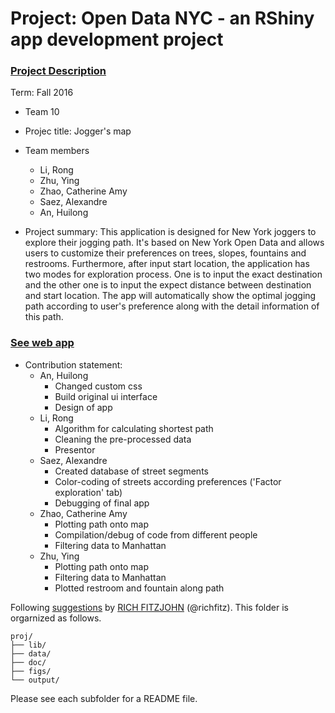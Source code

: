 # Project: Open Data NYC - an RShiny app development project
### [Project Description](doc/project2_desc.md)

Term: Fall 2016

+ Team 10
+ Projec title: Jogger's map
+ Team members
	+ Li, Rong
	+ Zhu, Ying
	+ Zhao, Catherine Amy
	+ Saez, Alexandre
	+ An, Huilong
	
+ Project summary: 
This application is designed for New York joggers to explore their jogging path. It's based on New York Open Data and allows users to  customize their preferences on trees, slopes, fountains and restrooms. Furthermore, after input start location, the application has two modes for exploration process. One is to input the exact destination and the other one is to input the expect distance between destination and start location. The app will automatically show the optimal jogging path according  to user's preference along with the detail information of this path. 


### [See web app](http://54.187.176.193/ubuntu/Fall2016-Proj2-grp10/app/)



	
+ Contribution statement:
	+ An, Huilong 
		- Changed custom css
		- Build original ui interface
		- Design of app	
	+ Li, Rong
		- Algorithm for calculating shortest path
		- Cleaning the pre-processed data
		- Presentor
	+ Saez, Alexandre
		- Created database of street segments
		- Color-coding of streets according preferences ('Factor exploration' tab)
		- Debugging of final app
	+ Zhao, Catherine Amy
		- Plotting path onto map
		- Compilation/debug of code from different people
		- Filtering data to Manhattan
	+ Zhu, Ying
		- Plotting path onto map
		- Filtering data to Manhattan
		- Plotted restroom and fountain along path

Following [suggestions](http://nicercode.github.io/blog/2013-04-05-projects/) by [RICH FITZJOHN](http://nicercode.github.io/about/#Team) (@richfitz). This folder is orgarnized as follows.

```
proj/
├── lib/
├── data/
├── doc/
├── figs/
└── output/
```

Please see each subfolder for a README file.

